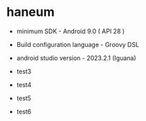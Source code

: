 # haneum

* minimum SDK - Android 9.0 ( API 28 )
* Build configuration language - Groovy DSL
* android studio version - 2023.2.1 (Iguana)

* test3
* test4
* test5
* test6
